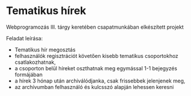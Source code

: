 # Tematikus hírek
Webprogramozás III. tárgy keretében csapatmunkában elkészített projekt

Feladat leírása:
- Tematikus hír megosztás
- felhasználók regisztrációt követően kisebb tematikus csoportokhoz csatlakozhatnak, 
- a csoporton belül híreket oszthatnak meg egymással 1-1 bejegyzés formájában
- a hírek 3 hónap után archiválódjanka, csak frissebbek jelenjenek meg, 
- az archívumban felhasználó és kulcsszó alapján lehessen keresni
